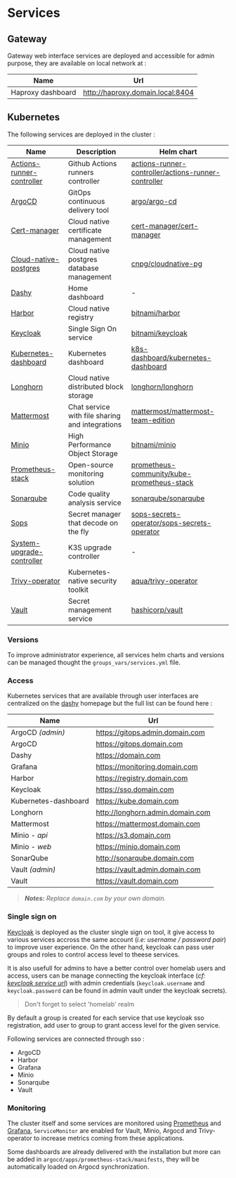 # Services

## Gateway

Gateway web interface services are deployed and accessible for admin purpose, they are available on local network at :

| Name              | Url                                |
| ----------------- | ---------------------------------- |
| Haproxy dashboard | <http://haproxy.domain.local:8404> |

## Kubernetes

The following services are deployed in the cluster :

| Name                                                                              | Description                                     | Helm chart                                                                                                                                      |
| --------------------------------------------------------------------------------- | ----------------------------------------------- | ----------------------------------------------------------------------------------------------------------------------------------------------- |
| [Actions-runner-controller](https://github.com/actions/actions-runner-controller) | Github Actions runners controller               | [actions-runner-controller/actions-runner-controller](https://artifacthub.io/packages/helm/actions-runner-controller/actions-runner-controller) |
| [ArgoCD](https://argo-cd.readthedocs.io/en/stable/)                               | GitOps continuous delivery tool                 | [argo/argo-cd](https://artifacthub.io/packages/helm/argo/argo-cd)                                                                               |
| [Cert-manager](https://cert-manager.io/)                                          | Cloud native certificate management             | [cert-manager/cert-manager](https://artifacthub.io/packages/helm/cert-manager/cert-manager)                                                     |
| [Cloud-native-postgres](https://cloudnative-pg.io/)                               | Cloud native postgres database management       | [cnpg/cloudnative-pg](https://artifacthub.io/packages/helm/cloudnative-pg/cloudnative-pg)                                                       |
| [Dashy](https://github.com/Lissy93/dashy)                                         | Home dashboard                                  | -                                                                                                                                               |
| [Harbor](https://goharbor.io/)                                                    | Cloud native registry                           | [bitnami/harbor](https://artifacthub.io/packages/helm/bitnami/harbor)                                                                           |
| [Keycloak](https://keycloak.org)                                                  | Single Sign On service                          | [bitnami/keycloak](https://artifacthub.io/packages/helm/bitnami/keycloak)                                                                       |
| [Kubernetes-dashboard](https://github.com/kubernetes/dashboard)                   | Kubernetes dashboard                            | [k8s-dashboard/kubernetes-dashboard](https://artifacthub.io/packages/helm/k8s-dashboard/kubernetes-dashboard)                                   |
| [Longhorn](https://longhorn.io/)                                                  | Cloud native distributed block storage          | [longhorn/longhorn](https://artifacthub.io/packages/helm/longhorn/longhorn)                                                                     |
| [Mattermost](https://mattermost.com/)                                             | Chat service with file sharing and integrations | [mattermost/mattermost-team-edition](https://artifacthub.io/packages/helm/mattermost/mattermost-team-edition)                                   |
| [Minio](https://min.io/)                                                          | High Performance Object Storage                 | [bitnami/minio](https://artifacthub.io/packages/helm/bitnami/minio)                                                                             |
| [Prometheus-stack](https://prometheus.io/)                                        | Open-source monitoring solution                 | [prometheus-community/kube-prometheus-stack](https://artifacthub.io/packages/helm/prometheus-community/kube-prometheus-stack)                   |
| [Sonarqube](https://www.sonarsource.com/products/sonarqube/)                      | Code quality analysis service                   | [sonarqube/sonarqube](https://artifacthub.io/packages/helm/sonarqube/sonarqube)                                                                 |
| [Sops](https://github.com/isindir/sops-secrets-operator)                          | Secret manager that decode on the fly           | [sops-secrets-operator/sops-secrets-operator](https://artifacthub.io/packages/helm/sops-secrets-operator/sops-secrets-operator)                 |
| [System-upgrade-controller](https://github.com/rancher/system-upgrade-controller) | K3S upgrade controller                          | -                                                                                                                                               |
| [Trivy-operator](https://aquasecurity.github.io/trivy-operator/latest/)           | Kubernetes-native security toolkit              | [aqua/trivy-operator](https://aquasecurity.github.io/helm-charts/)                                                                              |
| [Vault](https://www.vaultproject.io/)                                             | Secret management service                       | [hashicorp/vault](https://artifacthub.io/packages/helm/hashicorp/vault)                                                                         |

### Versions

To improve administrator experience, all services helm charts and versions can be managed thought the `groups_vars/services.yml` file.

### Access

Kubernetes services that are available through user interfaces are centralized on the [dashy](https://github.com/Lissy93/dashy) homepage but the full list can be found here :

| Name                 | Url                                |
| -------------------- | ---------------------------------- |
| ArgoCD *(admin)*     | <https://gitops.admin.domain.com>  |
| ArgoCD               | <https://gitops.domain.com>        |
| Dashy                | <https://domain.com>               |
| Grafana              | <https://monitoring.domain.com>    |
| Harbor               | <https://registry.domain.com>      |
| Keycloak             | <https://sso.domain.com>           |
| Kubernetes-dashboard | <https://kube.domain.com>          |
| Longhorn             | <http://longhorn.admin.domain.com> |
| Mattermost           | <https://mattermost.domain.com>    |
| Minio *- api*        | <https://s3.domain.com>            |
| Minio *- web*        | <https://minio.domain.com>         |
| SonarQube            | <http://sonarqube.domain.com>      |
| Vault *(admin)*      | <https://vault.admin.domain.com>   |
| Vault                | <https://vault.domain.com>         |

> *__Notes:__ Replace `domain.com` by your own domain.*

### Single sign on

[Keycloak](https://keycloak.org/) is deployed as the cluster single sign on tool, it give access to various services accross the same account (*i.e: username / password pair*) to improve user experience.
On the other hand, keycloak can pass user groups and roles to control access level to theese services.

It is also usefull for admins to have a better control over homelab users and access, users can be manage connecting the keycloak interface (*cf: [keycloak service url](#kubernetes)*) with admin credentials (`keycloak.username` and `keycloak.password` can be found in admin vault under the keycloak secrets).

> Don't forget to select 'homelab' realm

By default a group is created for each service that use keycloak sso registration, add user to group to grant access level for the given service.

Following services are connected through sso :
- ArgoCD
- Harbor
- Grafana
- Minio
- Sonarqube
- Vault

### Monitoring

The cluster itself and some services are monitored using [Prometheus](https://prometheus.io/) and [Grafana](https://grafana.com/), `ServiceMonitor` are enabled for Vault, Minio, Argocd and Trivy-operator to increase metrics coming from these applications.

Some dashboards are already delivered with the installation but more can be added in `argocd/apps/prometheus-stack/manifests`, they will be automatically loaded on Argocd synchronization.
